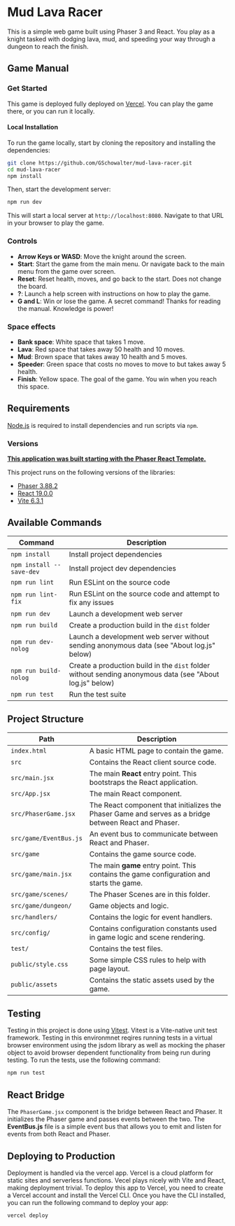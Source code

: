# Mud Lava Racer

This is a simple web game built using Phaser 3 and React. You play as a knight tasked with dodging lava, mud, and speeding your way
through a dungeon to reach the finish.

## Game Manual

### Get Started

This game is deployed fully deployed on [Vercel](https://mud-lava-racer.vercel.app/). You can play the game there, or you can run it locally.

#### Local Installation
To run the game locally, start by cloning the repository and installing the dependencies:

```bash
git clone https://github.com/GSchowalter/mud-lava-racer.git
cd mud-lava-racer
npm install
```
Then, start the development server:

```bash
npm run dev
```

This will start a local server at `http://localhost:8080`. Navigate to that URL in your browser to play the game.

### Controls
- **Arrow Keys or WASD**: Move the knight around the screen.
- **Start**: Start the game from the main menu. Or navigate back to the main menu from the game over screen.
- **Reset**: Reset health, moves, and go back to the start. Does not change the board.
- **?**: Launch a help screen with instructions on how to play the game.
- **G and L**: Win or lose the game. A secret command! Thanks for reading the manual. Knowledge is power!

### Space effects
- **Bank space**: White space that takes 1 move.
- **Lava**: Red space that takes away 50 health and 10 moves.
- **Mud**: Brown space that takes away 10 health and 5 moves.
- **Speeder**: Green space that costs no moves to move to but takes away 5 health.
- **Finish**: Yellow space. The goal of the game. You win when you reach this space.

## Requirements

[Node.js](https://nodejs.org) is required to install dependencies and run scripts via `npm`.

### Versions

**[This application was built starting with the Phaser React Template.](https://github.com/phaserjs/template-react)**

This project runs on the following versions of the libraries:

- [Phaser 3.88.2](https://github.com/phaserjs/phaser)
- [React 19.0.0](https://github.com/facebook/react)
- [Vite 6.3.1](https://github.com/vitejs/vite)

## Available Commands

| Command | Description |
|---------|-------------|
| `npm install` | Install project dependencies |
| `npm install --save-dev` | Install project dev dependencies |
| `npm run lint` | Run ESLint on the source code |
| `npm run lint-fix` | Run ESLint on the source code and attempt to fix any issues |
| `npm run dev` | Launch a development web server |
| `npm run build` | Create a production build in the `dist` folder |
| `npm run dev-nolog` | Launch a development web server without sending anonymous data (see "About log.js" below) |
| `npm run build-nolog` | Create a production build in the `dist` folder without sending anonymous data (see "About log.js" below) |
| `npm run test` | Run the test suite |

## Project Structure

| Path                          | Description                                                                 |
|-------------------------------|-----------------------------------------------------------------------------|
| `index.html`                  | A basic HTML page to contain the game.                                     |
| `src`                         | Contains the React client source code.                                     |
| `src/main.jsx`                | The main **React** entry point. This bootstraps the React application.      |
| `src/App.jsx`                 | The main React component.                                                  |
| `src/PhaserGame.jsx`          | The React component that initializes the Phaser Game and serves as a bridge between React and Phaser. |
| `src/game/EventBus.js`        | An event bus to communicate between React and Phaser.                |
| `src/game`                    | Contains the game source code.                                             |
| `src/game/main.jsx`           | The main **game** entry point. This contains the game configuration and starts the game. |
| `src/game/scenes/`            | The Phaser Scenes are in this folder.                                      |
| `src/game/dungeon/`           | Game objects and logic.                             |
| `src/handlers/`               | Contains the logic for event handlers.                                 |
| `src/config/`                  | Contains configuration constants used in game logic and scene rendering.                      |
| `test/`                    | Contains the test files.                                                  |
| `public/style.css`            | Some simple CSS rules to help with page layout.                            |
| `public/assets`               | Contains the static assets used by the game.                               |

## Testing

Testing in this project is done using [Vitest](https://vitest.dev/). Vitest is a Vite-native unit test framework. Testing in this environmnet reqires running tests in a virtual browser environment using the jsdom library as well as mocking the phaser object to avoid browser dependent functionality from being run during testing. To run the tests, use the following command:

```bash
npm run test
```

## React Bridge

The `PhaserGame.jsx` component is the bridge between React and Phaser. It initializes the Phaser game and passes events between the two.
The **EventBus.js** file is a simple event bus that allows you to emit and listen for events from both React and Phaser.

## Deploying to Production

Deployment is handled via the vercel app. Vercel is a cloud platform for static sites and serverless functions. Vecel plays nicely with Vite and React, making deployment trivial. To deploy this app to Vercel, you need to create a Vercel account and install the Vercel CLI. Once you have the CLI installed, you can run the following command to deploy your app:

```bash
vercel deploy
```
